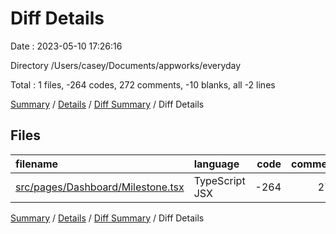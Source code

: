 # Diff Details

Date : 2023-05-10 17:26:16

Directory /Users/casey/Documents/appworks/everyday

Total : 1 files,  -264 codes, 272 comments, -10 blanks, all -2 lines

[Summary](results.md) / [Details](details.md) / [Diff Summary](diff.md) / Diff Details

## Files
| filename | language | code | comment | blank | total |
| :--- | :--- | ---: | ---: | ---: | ---: |
| [src/pages/Dashboard/Milestone.tsx](/src/pages/Dashboard/Milestone.tsx) | TypeScript JSX | -264 | 272 | -10 | -2 |

[Summary](results.md) / [Details](details.md) / [Diff Summary](diff.md) / Diff Details
